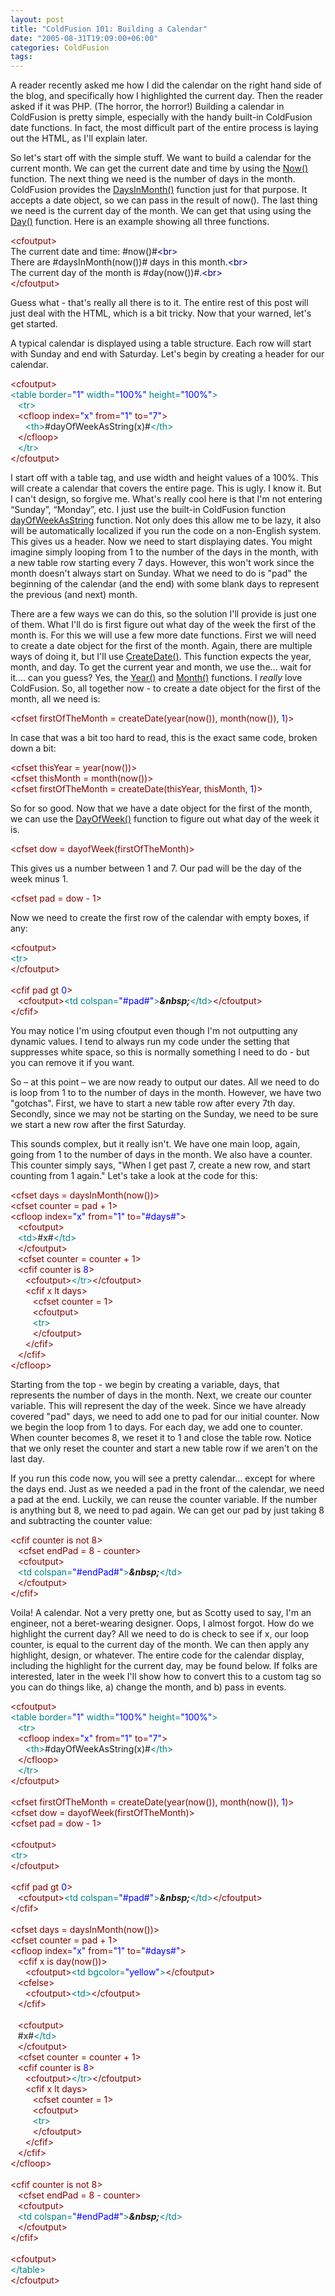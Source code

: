 ```yaml
---
layout: post
title: "ColdFusion 101: Building a Calendar"
date: "2005-08-31T19:09:00+06:00"
categories: ColdFusion 
tags: 
---
```


A reader recently asked me how I did the calendar on the right hand side of the blog, and specifically how I highlighted the current day. Then the reader asked if it was PHP. (The horror, the horror!) Building a calendar in ColdFusion is pretty simple, especially with the handy built-in ColdFusion date functions. In fact, the most difficult part of the entire process is laying out the HTML, as I'll explain later.

So let's start off with the simple stuff. We want to build a calendar for the current month. We can get the current date and time by using the <a href="http://livedocs.macromedia.com/coldfusion/7/htmldocs/00000590.htm">Now()</a> function. The next thing we need is the number of days in the month. ColdFusion provides the <a href="http://livedocs.macromedia.com/coldfusion/7/htmldocs/00000447.htm">DaysInMonth()</a> function just for that purpose. It accepts a date object, so we can pass in the result of now(). The last thing we need is the current day of the month. We can get that using using the <a href="http://livedocs.macromedia.com/coldfusion/7/htmldocs/00000443.htm">Day()</a> function. Here is an example showing all three functions.
<!--more-->
<div class="code"><FONT COLOR=MAROON>&lt;cfoutput&gt;</FONT><br>
The current date and time: #now()#<FONT COLOR=NAVY>&lt;br&gt;</FONT><br>
There are #daysInMonth(now())# days in this month.<FONT COLOR=NAVY>&lt;br&gt;</FONT><br>
The current day of the month is #day(now())#.<FONT COLOR=NAVY>&lt;br&gt;</FONT><br>
<FONT COLOR=MAROON>&lt;/cfoutput&gt;</FONT></div>

Guess what - that's really all there is to it. The entire rest of this post will just deal with the HTML, which is a bit tricky. Now that your warned, let's get started.

A typical calendar is displayed using a table structure. Each row will start with Sunday and end with Saturday. Let's begin by creating a header for our calendar. 

<div class="code"><FONT COLOR=MAROON>&lt;cfoutput&gt;</FONT><br>
<FONT COLOR=TEAL>&lt;table border=<FONT COLOR=BLUE>"1"</FONT> width=<FONT COLOR=BLUE>"100%"</FONT> height=<FONT COLOR=BLUE>"100%"</FONT>&gt;</FONT><br>
&nbsp;&nbsp;&nbsp;<FONT COLOR=TEAL>&lt;tr&gt;</FONT><br>
&nbsp;&nbsp;&nbsp;<FONT COLOR=MAROON>&lt;cfloop index=<FONT COLOR=BLUE>"x"</FONT> from=<FONT COLOR=BLUE>"1"</FONT> to=<FONT COLOR=BLUE>"7"</FONT>&gt;</FONT><br>
&nbsp;&nbsp;&nbsp;&nbsp;&nbsp;&nbsp;<FONT COLOR=TEAL>&lt;th&gt;</FONT>#dayOfWeekAsString(x)#<FONT COLOR=TEAL>&lt;/th&gt;</FONT><br>
&nbsp;&nbsp;&nbsp;<FONT COLOR=MAROON>&lt;/cfloop&gt;</FONT><br>
&nbsp;&nbsp;&nbsp;<FONT COLOR=TEAL>&lt;/tr&gt;</FONT><br>
<FONT COLOR=MAROON>&lt;/cfoutput&gt;</FONT></div>

I start off with a table tag, and use width and height values of a 100%. This will create a calendar that covers the entire page. This is ugly. I know it. But I can't design, so forgive me. What's really cool here is that I'm not entering “Sunday”, “Monday”, etc. I just use the built-in ColdFusion function <a href="http://livedocs.macromedia.com/coldfusion/7/htmldocs/00000445.htm">dayOfWeekAsString</a> function. Not only does this allow me to be lazy, it also will be automatically localized if you run the code on a non-English system. This gives us a header. Now we need to start displaying dates. You might imagine simply looping from 1 to the number of the days in the month, with a new table row starting every 7 days. However, this won't work since the month doesn't always start on Sunday. What we need to do is "pad" the beginning of the calendar (and the end) with some blank days to represent the previous (and next) month. 

There are a few ways we can do this, so the solution I'll provide is just one of them. What I'll do is first figure out what day of the week the first of the month is. For this we will use a few more date functions. First we will need to create a date object for the first of the month. Again, there are multiple ways of doing it, but I'll use <a href="http://livedocs.macromedia.com/coldfusion/7/htmldocs/00000422.htm">CreateDate()</a>. This function expects the year, month, and day. To get the current year and month, we use the... wait for it.... can you guess? Yes, the <a href="http://livedocs.macromedia.com/coldfusion/7/htmldocs/00000675.htm">Year()</a> and <a href="http://livedocs.macromedia.com/coldfusion/7/htmldocs/00000588.htm">Month()</a> functions. I <i>really</i> love ColdFusion. So, all together now - to create a date object for the first of the month, all we need is:

<div class="code"><FONT COLOR=MAROON>&lt;cfset firstOfTheMonth = createDate(year(now()), month(now()),<FONT COLOR=BLUE> 1</FONT>)&gt;</FONT></div>

In case that was a bit too hard to read, this is the exact same code, broken down a bit:

<div class="code"><FONT COLOR=MAROON>&lt;cfset thisYear = year(now())&gt;</FONT><br>
<FONT COLOR=MAROON>&lt;cfset thisMonth = month(now())&gt;</FONT><br>
<FONT COLOR=MAROON>&lt;cfset firstOfTheMonth = createDate(thisYear, thisMonth,<FONT COLOR=BLUE> 1</FONT>)&gt;</FONT></div>

So for so good. Now that we have a date object for the first of the month, we can use the <a href="http://livedocs.macromedia.com/coldfusion/7/htmldocs/00000444.htm">DayOfWeek()</a> function to figure out what day of the week it is. 

<div class="code"><FONT COLOR=MAROON>&lt;cfset dow = dayofWeek(firstOfTheMonth)&gt;</FONT></div>

This gives us a number between 1 and 7. Our pad will be the day of the week minus 1. 

<div class="code"><FONT COLOR=MAROON>&lt;cfset pad = dow - 1&gt;</FONT></div>

Now we need to create the first row of the calendar with empty boxes, if any:

<div class="code"><FONT COLOR=MAROON>&lt;cfoutput&gt;</FONT><br>
<FONT COLOR=TEAL>&lt;tr&gt;</FONT><br>
<FONT COLOR=MAROON>&lt;/cfoutput&gt;</FONT><br>
<br>
<FONT COLOR=MAROON>&lt;cfif pad gt<FONT COLOR=BLUE> 0</FONT>&gt;</FONT><br>
&nbsp;&nbsp;&nbsp;<FONT COLOR=MAROON>&lt;cfoutput&gt;</FONT><FONT COLOR=TEAL>&lt;td colspan=<FONT COLOR=BLUE>"#pad#"</FONT>&gt;</FONT><B><I>&amp;nbsp;</I></B><FONT COLOR=TEAL>&lt;/td&gt;</FONT><FONT COLOR=MAROON>&lt;/cfoutput&gt;</FONT><br>
<FONT COLOR=MAROON>&lt;/cfif&gt;</FONT></div>

You may notice I'm using cfoutput even though I'm not outputting any dynamic values. I tend to always run my code under the setting that suppresses white space, so this is normally something I need to do - but you can remove it if you want.

So – at this point – we are now ready to output our dates. All we need to do is loop from 1 to to the number of days in the month. However, we have two "gotchas". First, we have to start a new table row after every 7th day. Secondly, since we may not be starting on the Sunday, we need to be sure we start a new row after the first Saturday.

This sounds complex, but it really isn't. We have one main loop, again, going from 1 to the number of days in the month. We also have a counter. This counter simply says, "When I get past 7, create a new row, and start counting from 1 again." Let's take a look at the code for this:

<div class="code"><FONT COLOR=MAROON>&lt;cfset days = daysInMonth(now())&gt;</FONT><br>
<FONT COLOR=MAROON>&lt;cfset counter = pad + 1&gt;</FONT><br>
<FONT COLOR=MAROON>&lt;cfloop index=<FONT COLOR=BLUE>"x"</FONT> from=<FONT COLOR=BLUE>"1"</FONT> to=<FONT COLOR=BLUE>"#days#"</FONT>&gt;</FONT><br>
&nbsp;&nbsp;&nbsp;<FONT COLOR=MAROON>&lt;cfoutput&gt;</FONT><br>
&nbsp;&nbsp;&nbsp;<FONT COLOR=TEAL>&lt;td&gt;</FONT>#x#<FONT COLOR=TEAL>&lt;/td&gt;</FONT><br>
&nbsp;&nbsp;&nbsp;<FONT COLOR=MAROON>&lt;/cfoutput&gt;</FONT><br>
&nbsp;&nbsp;&nbsp;<FONT COLOR=MAROON>&lt;cfset counter = counter + 1&gt;</FONT><br>
&nbsp;&nbsp;&nbsp;<FONT COLOR=MAROON>&lt;cfif counter is<FONT COLOR=BLUE> 8</FONT>&gt;</FONT><br>
&nbsp;&nbsp;&nbsp;&nbsp;&nbsp;&nbsp;<FONT COLOR=MAROON>&lt;cfoutput&gt;</FONT><FONT COLOR=TEAL>&lt;/tr&gt;</FONT><FONT COLOR=MAROON>&lt;/cfoutput&gt;</FONT><br>
&nbsp;&nbsp;&nbsp;&nbsp;&nbsp;&nbsp;<FONT COLOR=MAROON>&lt;cfif x lt days&gt;</FONT><br>
&nbsp;&nbsp;&nbsp;&nbsp;&nbsp;&nbsp;&nbsp;&nbsp;&nbsp;<FONT COLOR=MAROON>&lt;cfset counter = 1&gt;</FONT><br>
&nbsp;&nbsp;&nbsp;&nbsp;&nbsp;&nbsp;&nbsp;&nbsp;&nbsp;<FONT COLOR=MAROON>&lt;cfoutput&gt;</FONT><br>
&nbsp;&nbsp;&nbsp;&nbsp;&nbsp;&nbsp;&nbsp;&nbsp;&nbsp;<FONT COLOR=TEAL>&lt;tr&gt;</FONT><br>
&nbsp;&nbsp;&nbsp;&nbsp;&nbsp;&nbsp;&nbsp;&nbsp;&nbsp;<FONT COLOR=MAROON>&lt;/cfoutput&gt;</FONT><br>
&nbsp;&nbsp;&nbsp;&nbsp;&nbsp;&nbsp;<FONT COLOR=MAROON>&lt;/cfif&gt;</FONT><br>
&nbsp;&nbsp;&nbsp;<FONT COLOR=MAROON>&lt;/cfif&gt;</FONT><br>
<FONT COLOR=MAROON>&lt;/cfloop&gt;</FONT></div>

Starting from the top - we begin by creating a variable, days, that represents the number of days in the month. Next, we create our counter variable. This will represent the day of the week. Since we have already covered "pad" days, we need to add one to pad for our initial counter. Now we begin the loop from 1 to days. For each day, we add one to counter. When counter becomes 8, we reset it to 1 and close the table row. Notice that we only reset the counter and start a new table row if we aren't on the last day. 

If you run this code now, you will see a pretty calendar... except for where the days end. Just as we needed a pad in the front of the calendar, we need a pad at the end. Luckily, we can reuse the counter variable. If the number is anything but 8, we need to pad again. We can get our pad by just taking 8 and subtracting the counter value:

<div class="code"><FONT COLOR=MAROON>&lt;cfif counter is not 8&gt;</FONT><br>
&nbsp;&nbsp;&nbsp;<FONT COLOR=MAROON>&lt;cfset endPad = 8 - counter&gt;</FONT><br>
&nbsp;&nbsp;&nbsp;<FONT COLOR=MAROON>&lt;cfoutput&gt;</FONT><br>
&nbsp;&nbsp;&nbsp;<FONT COLOR=TEAL>&lt;td colspan=<FONT COLOR=BLUE>"#endPad#"</FONT>&gt;</FONT><B><I>&amp;nbsp;</I></B><FONT COLOR=TEAL>&lt;/td&gt;</FONT><br>
&nbsp;&nbsp;&nbsp;<FONT COLOR=MAROON>&lt;/cfoutput&gt;</FONT><br>
<FONT COLOR=MAROON>&lt;/cfif&gt;</FONT></div>

Voila! A calendar. Not a very pretty one, but as Scotty used to say, I'm an engineer, not a beret-wearing designer. Oops, I almost forgot. How do we highlight the current day? All we need to do is check to see if x, our loop counter, is equal to the current day of the month. We can then apply any highlight, design, or whatever. The entire code for the calendar display, including the highlight for the current day, may be found below. If folks are interested, later in the week I'll show how to convert this to a custom tag so you can do things like, a) change the month, and b) pass in events.

<div class="code"><FONT COLOR=MAROON>&lt;cfoutput&gt;</FONT><br>
<FONT COLOR=TEAL>&lt;table border=<FONT COLOR=BLUE>"1"</FONT> width=<FONT COLOR=BLUE>"100%"</FONT> height=<FONT COLOR=BLUE>"100%"</FONT>&gt;</FONT><br>
&nbsp;&nbsp;&nbsp;<FONT COLOR=TEAL>&lt;tr&gt;</FONT><br>
&nbsp;&nbsp;&nbsp;<FONT COLOR=MAROON>&lt;cfloop index=<FONT COLOR=BLUE>"x"</FONT> from=<FONT COLOR=BLUE>"1"</FONT> to=<FONT COLOR=BLUE>"7"</FONT>&gt;</FONT><br>
&nbsp;&nbsp;&nbsp;&nbsp;&nbsp;&nbsp;<FONT COLOR=TEAL>&lt;th&gt;</FONT>#dayOfWeekAsString(x)#<FONT COLOR=TEAL>&lt;/th&gt;</FONT><br>
&nbsp;&nbsp;&nbsp;<FONT COLOR=MAROON>&lt;/cfloop&gt;</FONT><br>
&nbsp;&nbsp;&nbsp;<FONT COLOR=TEAL>&lt;/tr&gt;</FONT><br>
<FONT COLOR=MAROON>&lt;/cfoutput&gt;</FONT><br>
<br>
<FONT COLOR=MAROON>&lt;cfset firstOfTheMonth = createDate(year(now()), month(now()),<FONT COLOR=BLUE> 1</FONT>)&gt;</FONT><br>
<FONT COLOR=MAROON>&lt;cfset dow = dayofWeek(firstOfTheMonth)&gt;</FONT><br>
<FONT COLOR=MAROON>&lt;cfset pad = dow - 1&gt;</FONT><br>
<br>
<FONT COLOR=MAROON>&lt;cfoutput&gt;</FONT><br>
<FONT COLOR=TEAL>&lt;tr&gt;</FONT><br>
<FONT COLOR=MAROON>&lt;/cfoutput&gt;</FONT><br>
<br>
<FONT COLOR=MAROON>&lt;cfif pad gt<FONT COLOR=BLUE> 0</FONT>&gt;</FONT><br>
&nbsp;&nbsp;&nbsp;<FONT COLOR=MAROON>&lt;cfoutput&gt;</FONT><FONT COLOR=TEAL>&lt;td colspan=<FONT COLOR=BLUE>"#pad#"</FONT>&gt;</FONT><B><I>&amp;nbsp;</I></B><FONT COLOR=TEAL>&lt;/td&gt;</FONT><FONT COLOR=MAROON>&lt;/cfoutput&gt;</FONT><br>
<FONT COLOR=MAROON>&lt;/cfif&gt;</FONT><br>
<br>
<FONT COLOR=MAROON>&lt;cfset days = daysInMonth(now())&gt;</FONT><br>
<FONT COLOR=MAROON>&lt;cfset counter = pad + 1&gt;</FONT><br>
<FONT COLOR=MAROON>&lt;cfloop index=<FONT COLOR=BLUE>"x"</FONT> from=<FONT COLOR=BLUE>"1"</FONT> to=<FONT COLOR=BLUE>"#days#"</FONT>&gt;</FONT><br>
&nbsp;&nbsp;&nbsp;<FONT COLOR=MAROON>&lt;cfif x is day(now())&gt;</FONT><br>
&nbsp;&nbsp;&nbsp;&nbsp;&nbsp;&nbsp;<FONT COLOR=MAROON>&lt;cfoutput&gt;</FONT><FONT COLOR=TEAL>&lt;td bgcolor=<FONT COLOR=BLUE>"yellow"</FONT>&gt;</FONT><FONT COLOR=MAROON>&lt;/cfoutput&gt;</FONT><br>
&nbsp;&nbsp;&nbsp;<FONT COLOR=MAROON>&lt;cfelse&gt;</FONT><br>
&nbsp;&nbsp;&nbsp;&nbsp;&nbsp;&nbsp;<FONT COLOR=MAROON>&lt;cfoutput&gt;</FONT><FONT COLOR=TEAL>&lt;td&gt;</FONT><FONT COLOR=MAROON>&lt;/cfoutput&gt;</FONT><br>
&nbsp;&nbsp;&nbsp;<FONT COLOR=MAROON>&lt;/cfif&gt;</FONT><br>
&nbsp;&nbsp;&nbsp;<br>
&nbsp;&nbsp;&nbsp;<FONT COLOR=MAROON>&lt;cfoutput&gt;</FONT><br>
&nbsp;&nbsp;&nbsp;#x#<FONT COLOR=TEAL>&lt;/td&gt;</FONT><br>
&nbsp;&nbsp;&nbsp;<FONT COLOR=MAROON>&lt;/cfoutput&gt;</FONT><br>
&nbsp;&nbsp;&nbsp;<FONT COLOR=MAROON>&lt;cfset counter = counter + 1&gt;</FONT><br>
&nbsp;&nbsp;&nbsp;<FONT COLOR=MAROON>&lt;cfif counter is<FONT COLOR=BLUE> 8</FONT>&gt;</FONT><br>
&nbsp;&nbsp;&nbsp;&nbsp;&nbsp;&nbsp;<FONT COLOR=MAROON>&lt;cfoutput&gt;</FONT><FONT COLOR=TEAL>&lt;/tr&gt;</FONT><FONT COLOR=MAROON>&lt;/cfoutput&gt;</FONT><br>
&nbsp;&nbsp;&nbsp;&nbsp;&nbsp;&nbsp;<FONT COLOR=MAROON>&lt;cfif x lt days&gt;</FONT><br>
&nbsp;&nbsp;&nbsp;&nbsp;&nbsp;&nbsp;&nbsp;&nbsp;&nbsp;<FONT COLOR=MAROON>&lt;cfset counter = 1&gt;</FONT><br>
&nbsp;&nbsp;&nbsp;&nbsp;&nbsp;&nbsp;&nbsp;&nbsp;&nbsp;<FONT COLOR=MAROON>&lt;cfoutput&gt;</FONT><br>
&nbsp;&nbsp;&nbsp;&nbsp;&nbsp;&nbsp;&nbsp;&nbsp;&nbsp;<FONT COLOR=TEAL>&lt;tr&gt;</FONT><br>
&nbsp;&nbsp;&nbsp;&nbsp;&nbsp;&nbsp;&nbsp;&nbsp;&nbsp;<FONT COLOR=MAROON>&lt;/cfoutput&gt;</FONT><br>
&nbsp;&nbsp;&nbsp;&nbsp;&nbsp;&nbsp;<FONT COLOR=MAROON>&lt;/cfif&gt;</FONT><br>
&nbsp;&nbsp;&nbsp;<FONT COLOR=MAROON>&lt;/cfif&gt;</FONT><br>
<FONT COLOR=MAROON>&lt;/cfloop&gt;</FONT><br>
<br>
<FONT COLOR=MAROON>&lt;cfif counter is not 8&gt;</FONT><br>
&nbsp;&nbsp;&nbsp;<FONT COLOR=MAROON>&lt;cfset endPad = 8 - counter&gt;</FONT><br>
&nbsp;&nbsp;&nbsp;<FONT COLOR=MAROON>&lt;cfoutput&gt;</FONT><br>
&nbsp;&nbsp;&nbsp;<FONT COLOR=TEAL>&lt;td colspan=<FONT COLOR=BLUE>"#endPad#"</FONT>&gt;</FONT><B><I>&amp;nbsp;</I></B><FONT COLOR=TEAL>&lt;/td&gt;</FONT><br>
&nbsp;&nbsp;&nbsp;<FONT COLOR=MAROON>&lt;/cfoutput&gt;</FONT><br>
<FONT COLOR=MAROON>&lt;/cfif&gt;</FONT><br>
<br>
<FONT COLOR=MAROON>&lt;cfoutput&gt;</FONT><br>
<FONT COLOR=TEAL>&lt;/table&gt;</FONT><br>
<FONT COLOR=MAROON>&lt;/cfoutput&gt;</FONT></div>